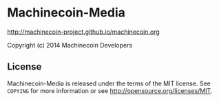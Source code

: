 Machinecoin-Media
================================

http://machinecoin-project.github.io/machinecoin.org

Copyright (c) 2014 Machinecoin Developers

License
-------

Machinecoin-Media is released under the terms of the MIT license. See `COPYING` for more
information or see http://opensource.org/licenses/MIT.